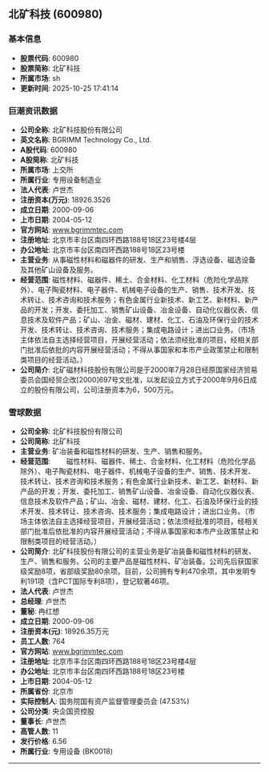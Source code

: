 ## 北矿科技 (600980)

### 基本信息

- **股票代码**: 600980
- **股票简称**: 北矿科技
- **所属市场**: sh
- **更新时间**: 2025-10-25 17:41:14

### 巨潮资讯数据

- **公司全称**: 北矿科技股份有限公司
- **英文名称**: BGRIMM Technology Co., Ltd.
- **A股代码**: 600980
- **A股简称**: 北矿科技
- **所属市场**: 上交所
- **所属行业**: 专用设备制造业
- **法人代表**: 卢世杰
- **注册资本(万元)**: 18926.3526
- **成立日期**: 2000-09-06
- **上市日期**: 2004-05-12
- **官方网站**: www.bgrimmtec.com
- **注册地址**: 北京市丰台区南四环西路188号18区23号楼4层
- **办公地址**: 北京市丰台区南四环西路188号18区23号楼
- **主营业务**: 从事磁性材料和磁器件的研发、生产和销售、浮选设备、磁选设备及其他矿山设备及服务。
- **经营范围**: 磁性材料、磁器件、稀土、合金材料、化工材料（危险化学品除外）、电子陶瓷材料、电子器件、机械电子设备的生产、销售、技术开发、技术转让、技术咨询和技术服务；有色金属行业新技术、新工艺、新材料、新产品的开发；开发、委托加工、销售矿山设备、冶金设备、自动化仪器仪表、信息技术及软件产品；矿山、冶金、磁材、建材、化工、石油及环保行业的技术开发、技术转让、技术咨询、技术服务；集成电路设计；进出口业务。（市场主体依法自主选择经营项目，开展经营活动；依法须经批准的项目，经相关部门批准后依批的内容开展经营活动；不得从事国家和本市产业政策禁止和限制类项目的经营活动。）
- **公司简介**: 北矿磁材科技股份有限公司是于2000年7月28日经原国家经济贸易委员会国经贸企改[2000]697号文批准，以发起设立方式于2000年9月6日成立的股份有限公司，公司注册资本为6，500万元。

### 雪球数据

- **公司全称**: 北矿科技股份有限公司
- **公司简称**: 北矿科技
- **主营业务**: 矿冶装备和磁性材料的研发、生产、销售和服务。
- **经营范围**: 　　磁性材料、磁器件、稀土、合金材料、化工材料（危险化学品除外）、电子陶瓷材料、电子器件、机械电子设备的生产、销售、技术开发、技术转让、技术咨询和技术服务；有色金属行业新技术、新工艺、新材料、新产品的开发；开发、委托加工、销售矿山设备、冶金设备、自动化仪器仪表、信息技术及软件产品；矿山、冶金、磁材、建材、化工、石油及环保行业的技术开发、技术转让、技术咨询、技术服务；集成电路设计；进出口业务。（市场主体依法自主选择经营项目，开展经营活动；依法须经批准的项目，经相关部门批准后依批准的内容开展经营活动；不得从事国家和本市产业政策禁止和限制类项目的经营活动。）
- **公司简介**: 北矿科技股份有限公司的主营业务是矿冶装备和磁性材料的研发、生产、销售和服务。公司的主要产品是磁性材料、矿冶装备。公司先后获国家级奖励8项，省部级奖励80余项。目前，公司拥有专利470余项，其中发明专利191项（含PCT国际专利8项），登记软著46项。
- **法人代表**: 卢世杰
- **总经理**: 卢世杰
- **董秘**: 冉红想
- **成立日期**: 2000-09-06
- **注册资本(元)**: 18926.35万元
- **员工人数**: 764
- **官方网站**: www.bgrimmtec.com
- **注册地址**: 北京市丰台区南四环西路188号18区23号楼4层
- **办公地址**: 北京市丰台区南四环西路188号18区23号楼
- **上市日期**: 2004-05-12
- **所属省份**: 北京市
- **实际控制人**: 国务院国有资产监督管理委员会 (47.53%)
- **公司分类**: 央企国资控股
- **董事长**: 卢世杰
- **高管人数**: 11
- **发行价格**: 6.56
- **所属行业**: 专用设备 (BK0018)

---